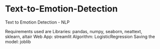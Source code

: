 # Text-to-Emotion-Detection
Text to Emotion Detection - NLP

Requirements used are 
Libraries: pandas, numpy, seaborn, neattext, sklearn, altair 
Web App: streamlit
Algorithm: LogisticRegression
Saving the model: joblib

